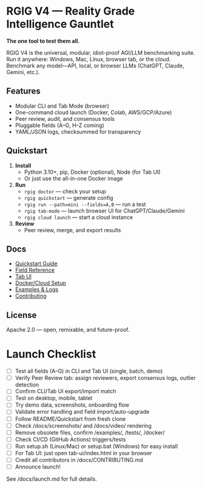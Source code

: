 # RGIG V4 — Reality Grade Intelligence Gauntlet

**The one tool to test them all.**

RGIG V4 is the universal, modular, idiot-proof AGI/LLM benchmarking suite. Run it anywhere: Windows, Mac, Linux, browser tab, or the cloud. Benchmark any model—API, local, or browser LLMs (ChatGPT, Claude, Gemini, etc.).

## Features
- Modular CLI and Tab Mode (browser)
- One-command cloud launch (Docker, Colab, AWS/GCP/Azure)
- Peer review, audit, and consensus tools
- Pluggable fields (A–G, H–Z coming)
- YAML/JSON logs, checksummed for transparency

## Quickstart
1. **Install**
   - Python 3.10+, pip, Docker (optional), Node (for Tab UI)
   - Or just use the all-in-one Docker image
2. **Run**
   - `rgig doctor` — check your setup
   - `rgig quickstart` — generate config
   - `rgig run --path=mini --fields=A,B` — run a test
   - `rgig tab-mode` — launch browser UI for ChatGPT/Claude/Gemini
   - `rgig cloud launch` — start a cloud instance
3. **Review**
   - Peer review, merge, and export results

## Docs
- [Quickstart Guide](docs/quickstart.md)
- [Field Reference](fields/)
- [Tab UI](tab-ui/)
- [Docker/Cloud Setup](docker/)
- [Examples & Logs](examples/)
- [Contributing](docs/CONTRIBUTING.md)

## License
Apache 2.0 — open, remixable, and future-proof.

# Launch Checklist

- [ ] Test all fields (A–G) in CLI and Tab UI (single, batch, demo)
- [ ] Verify Peer Review tab: assign reviewers, export consensus logs, outlier detection
- [ ] Confirm CLI/Tab UI export/import match
- [ ] Test on desktop, mobile, tablet
- [ ] Try demo data, screenshots, onboarding flow
- [ ] Validate error handling and field import/auto-upgrade
- [ ] Follow README/Quickstart from fresh clone
- [ ] Check /docs/screenshots/ and /docs/video/ rendering
- [ ] Remove obsolete files, confirm /examples/, /tests/, /docker/
- [ ] Check CI/CD (GitHub Actions) triggers/tests
- [ ] Run setup.sh (Linux/Mac) or setup.bat (Windows) for easy install
- [ ] For Tab UI: just open tab-ui/index.html in your browser
- [ ] Credit all contributors in /docs/CONTRIBUTING.md
- [ ] Announce launch!  

See /docs/launch.md for full details. 